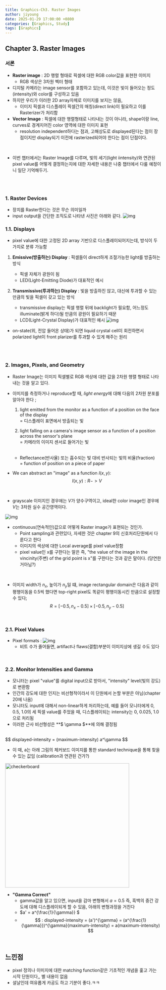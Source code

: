 ```yaml
---
title: Graphics-Ch3. Raster Images
author: jiyoung
date: 2025-01-29 17:00:00 +0800
categories: [Graphics, Study]
tags: [Graphics]
---
```

<script type="text/javascript">
  MathJax = {
    tex: {
      inlineMath: [['$', '$'], ['\\(', '\\)']]
    }
  };
</script>
<script type="text/javascript" src="https://cdn.jsdelivr.net/npm/mathjax@3/es5/tex-mml-chtml.js"></script>


## Chapter 3. Raster Images
### 서론
- **Raster image** : 2D 행렬 형태로 픽셀에 대한 RGB color값을 표현한 이미지
  - RGB 색상은 3차원 벡터 형태
- 디지털 카메라는 image sensor를 포함하고 있는데, 이것은 빛이 들어오는 정도(intensity)와 color를 구성하고 있음
- 하지만 우리가 이러한 2D array자체로 이미지를 보지는 않음, 
  - 이미지 픽셀과 디스플레이 픽셀간의 매칭(direct link)이 필요하고 이를 Rasterizer가 처리함
- **Vector Image** : 픽셀에 대한 행렬형태로 나타내는 것이 아니라, shape이랑 line, curves로 경계지어진 color 영역에 대한 이미지 표현
  - resolution independent하다는 점과, 고해상도로 displayed된다는 점이 장점이지만 display되기 이전에 rasterized되어야 한다는 점이 단점이다.
<br>

- 이번 챕터에서는 Raster Image를 다루며, 빛의 세기(light iintensity)와 연관된 pixel value를 어떻게 결정하는지에 대한 자세한 내용은 나중 챕터에서 다룰 예정이니 일단 기억해두기.
<br>
<br>

### 1. Raster Devices
- 장치를 Raster한다는 것은 무슨 의미일까
- input output을 간단한 조직도로 나타낸 사진은 아래와 같다.
  ![img](assets/img/posts_storage/ch3/IMG_E368D2D44131-1.jpeg)

### 1.1. Displays
- pixel value에 대한 고정된 2D array 기반으로 디스플레이되어지는데, 방식이 두 가지로 분류 가능함 <br>
  
1) **Emissive(방출하는) Display** : 픽셀들이 direct하게 조절가능한 light를 방출하는 방식 <br>
   - 픽셀 자체가 광원이 됨 
   - LED(Light-Emitting Diode)가 대표적인 예시

2) **Transmissive(투과하는) Display** : 빛을 방출하진 않고, 대신에 투과할 수 있는 만큼의 빛을 픽셀이 갖고 있는 방식
   - transmissive display는 픽셀 행렬 뒤에 backlight가 필요함, 어느정도 illuminate(밝게 하다)될 만큼의 광원이 필요하기 때문
   - LCD(Light-Crystal Display)가 대표적인 예시
  ![img](assets/img/posts_storage/ch3/IMG_D81C8FB452AC-1.jpeg)
  - on-state(위, 전압 들어온 상태)가 되면 liquid crystal cell이 회전하면서 polarized light이 front plarizer를 투과할 수 있게 해주는 원리
<br>
<br>

### 2. Images, Pixels, and Geometry
- Raster Image는 이미지 픽셀별로 RGB 색상에 대한 값을 2차원 행렬 형태로 나타내는 것을 알고 있다.
- 이미지를 측정하거나 reproduce할 때, *light energy*에 대해 다음의 2차원 분포를 알아야 한다 ; 
  1. light emitted from the monitor as a function of a position on the face of the display <br>
   = 디스플레이 표면에서 방출되는 빛
    
  2. light falling on a camera's image sensor as a function of a position across the sensor's plane <br>
   = 카메라의 이미지 센서로 들어가는 빛
  <br>

   - Reflectance(반사율) 또는 흡수되는 빛 대비 반사되는 빛의 비율(fraction) <br>
   = function of position on a piece of paper

- We can abstract an "image" as a function $I(x,y)$: <br>
  $$ 
  I(x,y) : R -> V
  $$
<br>

  - grayscale 이미지인 경우에는 $V$가 양수구역이고, ideal한 color image인 경우에 $V$는 3차원 실수 공간영역이다.

 ![img](assets/img/posts_storage/ch3/IMG_1A33670D0124-1.jpeg)
<br>

- continuous(연속적인)값으로 어떻게 Raster image가 표현되는 것인가.
  - Point sampling과 관련있다, 자세한 것은 chapter 9의 신호처리단원에서 다룬다고 한다
  - 이미지의 색상에 대한 Local average를 pixel value정함
  - pixel value인 x를 구한다는 말은 즉, "the value of the image in the vincinity(주변) of the grid point is x"를 구한다는 것과 같은 말이다. (당연한거아님?)
<br>

- 이미지 width가 $n_x$, 높이가 $n_y$일 떄, image rectangular domain은 다음과 같이 평행이동을 0.5씩 했다면 top-right pixel도 똑같이 평행이동시킨 만큼으로 설정할 수 있다;
  $$
  R = [-0.5, n_x - 0.5] \times [-0.5, n_y - 0.5]
  $$
<br>

### 2.1. Pixel Values
- Pixel formats :
  ![img](assets/img/posts_storage/ch3/IMG_679462CE409A-1.jpeg)
  - 비트 수가 줄어들면, artifact나 flaws(결함)부분이 이미지상에 생길 수도 있다

<br>

### 2.2. Monitor Intensities and Gamma
- 모니터는 pixel "value"를 digital input으로 받아서, "intensity" level(빛의 강도)로 변환함
- 인간의 강도에 대한 인지는 비선형적이라서 이 단원에서 논할 부분은 아님(chapter 20에 나옴)
- 모니터도 input에 대해서 non-linear하게 처리하는데, 예를 들어 모니터에게 0, 0.5, 1.0의 세 픽셀 value를 주었을 때, 디스플레이되는 intensity는 0, 0.025, 1.0으로 처리됨
- 이러한 근사 비선형성은 **$ \gamma $**에 의해 결정됨
<br>
$$
displayed-intensity = (maximum-intensity) a^\gamma
$$

- 이 때, a는 아래 그림의 체커보드 이미지를 통한 standard technique을 통해 찾을 수 있는 값임 (calibration과 연관된 건가?)
<style>
  .resized-image0 {
    width: 400px;
    height: auto;
  }
</style>
<img src="assets/img/posts_storage/ch3/IMG_024E21BCF6FF-1.jpeg" alt="checkerboard" class="resized-image0">
<br>

- **"Gamma Correct"**
  - gamma값을 알고 있으면, input을 감마 변형해서 $a = 0.5$ 즉, 흑백의 중간 강도에 대해 디스플레이되게 할 수 있음, 아래의 변형과정을 거친다
  - $a' = a^{\frac{1}{\gamma}} $
  - $$
  : displayed-intensity = (a')^{\gamma} = (a^{\frac{1}{\gamma}})^{\gamma}(maximum-intensity) = a(maximum-intensity)
    $$

<br>

## 느낀점
- pixel 정의나 이미지에 대한 matching function같은 기초적인 개념을 훑고 가는 시작 단원이다,, 별 내용이 없음
- 설날인데 여유롭게 카공도 하고 기분이 좋다.ㅋㅋ
